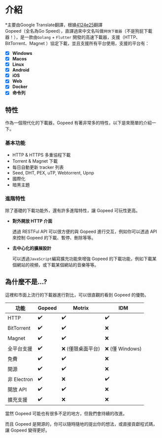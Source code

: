 # 介紹
*主要由Google Translate翻譯，根據[4124e25](https://github.com/GopeedLab/docs/commit/4124e256b0ba76c6cf6c675f46d0f162000fc096)翻譯<br>
Gopeed（全名為Go Speed），直譯過來中文名叫做`夠快下載器`（不是狗屁下載器！），是一款由`Golang` + `Flutter` 開發的高速下載器，支援（HTTP、BitTorrent、Magnet ）協定下載，並且支援所有平台使用，支援的平台有：

- [x] **Windows**
- [x] **Macos**
- [x] **Linux**
- [x] **Android**
- [x] **iOS**
- [x] **Web**
- [x] **Docker**
- [x] **命令列**

## 特性

作為一個現代化的下載器，Gopeed 有著非常多的特性，以下是來簡單的介紹一下。

### 基本功能

- HTTP & HTTPS 多重協程下載
- Torrent & Magnet 下載
- 每日自動更新 tracker 列表
- Seed, DHT, PEX, uTP, Webtorrent, Upnp
- 國際化
- 暗黑主題

### 進階特性

除了基礎的下載功能外，還有許多進階特性，讓 Gopeed 可玩性更高。

- **對外開放 HTTP 介面**

   透過 RESTFul API 可以很方便的與 Gopeed 進行交互，例如你可以透過 API 來控制 Gopeed 的下載、暫停、刪除等等。

- **去中心化的擴展設計**

   可以透過`JavaScript`編寫擴充功能來增強 Gopeed 的下載功能，例如下載某個網站的視頻，或下載某個網站的音樂等等。

## 為什麼不是...?

這裡和市面上流行的下載器進行對比，可以很直觀的看到 Gopeed 的優勢。

| 功能 | Gopeed | Motrix | IDM |
| ----------- | ------ | --------------- | --------------- |
| HTTP | ✔️ | ✔️ | ✔️ |
| BitTorrent | ✔️ | ✔️ | ❌ |
| Magnet | ✔️ | ✔️ | ❌ |
| 全平台支援 | ✔️ | ❌ (僅限桌面平台) | ❌ (僅 Windows) |
| 免費 | ✔️ | ✔️ | ❌ |
| 開源 | ✔️ | ✔️ | ❌ |
| 非 Electron | ✔️ | ❌ | ✔️ |
| 開放 API | ✔️ | ✔️ | ❌ |
| 擴充支援 | ✔️ | ❌ | ❌ |

當然 Gopeed 可能也有很多不足的地方，但我們會持續的改進。

而且 Gopeed 是開源的，你可以隨時隨地的提出你的想法，或直接貢獻程式碼，讓 Gopeed 變得更好。